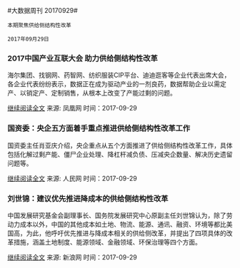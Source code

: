 #大数据周刊 20170929#

`本期聚焦供给侧结构性改革`

`2017年09月29日`

### 2017中国产业互联大会 助力供给侧结构性改革

海尔集团、找钢网、药智网、纺织服装CIP平台、迪迪逛客等企业代表出席大会，各企业代表纷纷表示，数据正在成为驱动产业的一剂良药，数据帮助企业以需定产、以销定产、定制销售，从根本上改变了产能过剩的问题。

[继续阅读全文]()    来源: 凤凰网  时间：2017-09-29

### 国资委：央企五方面着手重点推进供给侧结构性改革工作

国资委主任肖亚庆介绍，央企重点从五个方面推进了供给侧结构性改革工作，具体包括化解过剩产能、僵尸企业处理、降杠杆减负债、压减央企数量、解决历史遗留问题等。

[继续阅读全文]()    来源: 人民网  时间：2017-09-29

### 刘世锦：建议优先推进降成本的供给侧结构性改革

中国发展研究基金会副理事长、国务院发展研究中心原副主任刘世锦认为，除了劳动力成本以外，中国的其他成本如土地、物流、能源、通讯、融资、环境等都比美国高，为此，他呼吁优先推进与降成本相关的供给侧改革，并提出了四项具体的改革措施，涵盖土地制度、能源领域、金融领域、环保治理等四个方面。

[继续阅读全文]()    来源: 新浪网  时间：2017-09-29
